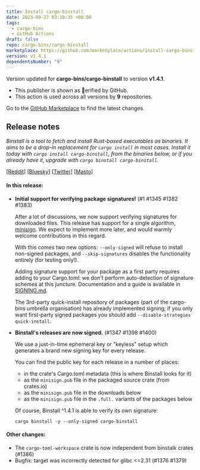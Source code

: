 ```yaml
---
title: Install cargo-binstall
date: 2023-09-27 03:10:35 +00:00
tags:
  - cargo-bins
  - GitHub Actions
draft: false
repo: cargo-bins/cargo-binstall
marketplace: https://github.com/marketplace/actions/install-cargo-binstall
version: v1.4.1
dependentsNumber: "9"
---
```



Version updated for **cargo-bins/cargo-binstall** to version **v1.4.1**.
- This publisher is shown as erified by GitHub.
- This action is used across all versions by **9** repositories.

Go to the [GitHub Marketplace](https://github.com/marketplace/actions/install-cargo-binstall) to find the latest changes.

## Release notes

_Binstall is a tool to fetch and install Rust-based executables as binaries. It aims to be a drop-in replacement for `cargo install` in most cases. Install it today with `cargo install cargo-binstall`, from the binaries below, or if you already have it, upgrade with `cargo binstall cargo-binstall`._

[[Reddit](https://www.reddit.com/r/rust/comments/16t5odf/cargo_binstall_141_with_initial_support_for/)] [[Bluesky](https://bsky.app/profile/passcod.bsky.social/post/3kadmsdwhig2e)] [[Twitter](https://twitter.com/passcod/status/1706835150057943288)] [[Masto](https://mastodon.social/@passcod/111134400743640105)]

#### In this release:
- **Initial support for verifying package signatures!** (#1 #1345 #1382 #1383)
  
  After a lot of discussions, we now support verifying signatures for downloaded files. This release has support for a single algorithm, [minisign](https://jedisct1.github.io/minisign/). We expect to implement more later, and would warmly welcome contributions in this regard.

  With this comes two new options: `--only-signed` will refuse to install non-signed packages, and `--skip-signatures` disables the functionality entirely (for testing only!).

  Adding signature support for your package as a first party requires adding to your Cargo.toml: we don't perform auto-detection of signature schemes at this juncture. Documentation and a guide is available in [SIGNING.md](https://github.com/cargo-bins/cargo-binstall/blob/main/SIGNING.md).

  The 3rd-party quick-install repository of packages (part of the cargo-bins umbrella organisation) has already implemented signing; if you only want first-party signed packages you should add `--disable-strategies quick-install`.

- **Binstall's releases are now signed.** (#1347 #1398 #1400)

  We use a just-in-time ephemeral key or "keyless" setup which generates a brand new signing key for every release.

  You can find the public key for each release in a number of places:
  - in the crate's Cargo.toml metadata (this is where Binstall looks for it)
  - as the `minisign.pub` file in the packaged source crate (from crates.io)
  - as the `minisign.pub` file in the downloads below
  - as the `minisign.pub` file in the `.full.` variants of the packages below

  Of course, Binstall ^1.4.1 is able to verify its own signature:
  ```console
  cargo binstall -y --only-signed cargo-binstall
  ```

#### Other changes:

- The `cargo-toml-workspace` crate is now independent from binstalk crates (#1386)
- Bugfix: target was incorrectly detected for glibc <=2.31 (#1376 #1379)

